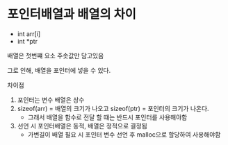 # 포인터배열과 배열의 차이

-   int arr[i]
-   int \*ptr

배열은 첫번쨰 요소 주솟값만 담고있음

그로 인해, 배열을 포인터에 넣을 수 있다.

차이점

1. 포인터는 변수 배열은 상수
2. sizeof(arr) = 배열의 크기가 나오고 sizeof(ptr) = 포인터의 크기가 나온다.
    - 그래서 배열을 함수로 전달 할 떄는 반드시 포인터를 사용해야함
3. 선언 시 포인터배열은 동적, 배열은 정적으로 결정됨
    - 가변길이 배열 필요 시 포인터 변수 선언 후 malloc으로 할당하여 사용해야함
